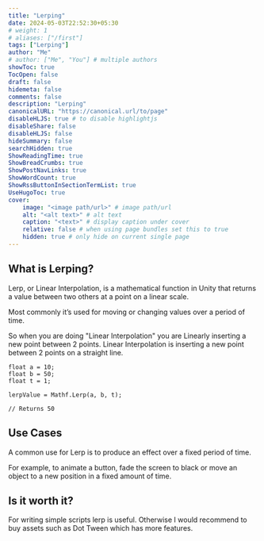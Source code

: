```yaml
---
title: "Lerping"
date: 2024-05-03T22:52:30+05:30
# weight: 1
# aliases: ["/first"]
tags: ["Lerping"]
author: "Me"
# author: ["Me", "You"] # multiple authors
showToc: true
TocOpen: false
draft: false
hidemeta: false
comments: false
description: "Lerping"
canonicalURL: "https://canonical.url/to/page"
disableHLJS: true # to disable highlightjs
disableShare: false
disableHLJS: false
hideSummary: false
searchHidden: true
ShowReadingTime: true
ShowBreadCrumbs: true
ShowPostNavLinks: true
ShowWordCount: true
ShowRssButtonInSectionTermList: true
UseHugoToc: true
cover:
    image: "<image path/url>" # image path/url
    alt: "<alt text>" # alt text
    caption: "<text>" # display caption under cover
    relative: false # when using page bundles set this to true
    hidden: true # only hide on current single page
---
```


## What is Lerping?

Lerp, or Linear Interpolation, is a mathematical function in Unity that returns a value between two others at a point on a linear scale.

Most commonly it’s used for moving or changing values over a period of time.

So when you are doing "Linear Interpolation" you are Linearly inserting a new point between 2 points. Linear Interpolation is inserting a new point between 2 points on a straight line.

```
float a = 10;
float b = 50;
float t = 1;

lerpValue = Mathf.Lerp(a, b, t);

// Returns 50
```

## Use Cases

A common use for Lerp is to produce an effect over a fixed period of time.

For example, to animate a button, fade the screen to black or move an object to a new position in a fixed amount of time.

## Is it worth it?

For writing simple scripts lerp is useful. Otherwise I would recommend to buy assets such as Dot Tween which has more features.